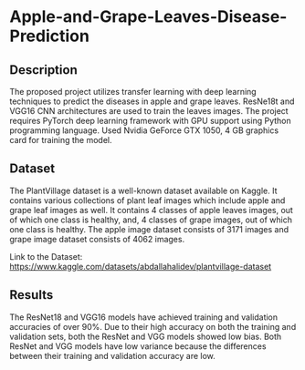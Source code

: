 # Apple-and-Grape-Leaves-Disease-Prediction

## Description
The proposed project utilizes transfer learning with deep learning techniques to predict the diseases in apple and grape leaves. ResNe18t and VGG16 CNN architectures are used to train the leaves images. The project requires PyTorch deep learning framework with GPU support using Python programming language. Used Nvidia GeForce GTX 1050, 4 GB graphics card for training the model.

## Dataset
The PlantVillage dataset is a well-known dataset available on Kaggle. It contains various collections of plant leaf images which include apple and grape leaf images as well. It contains 4 classes of apple leaves images, out of which one class is healthy, and, 4 classes of grape images, out of which one class is healthy. The apple image dataset consists of 3171 images and grape image dataset consists of 4062 images.

Link to the Dataset: https://www.kaggle.com/datasets/abdallahalidev/plantvillage-dataset 

## Results
The ResNet18 and VGG16 models have achieved training and validation accuracies of over 90%. Due to their high accuracy on both the training and validation sets, both the ResNet and VGG models showed low bias. Both ResNet and VGG models have low variance because the differences between their training and validation accuracy are low.



